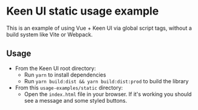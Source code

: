 # Keen UI static usage example

This is an example of using Vue + Keen UI via global script tags, without a build system like Vite or Webpack.

## Usage

- From the Keen UI root directory:
  - Run `yarn` to install dependencies
  - Run `yarn build:dist && yarn build:dist:prod` to build the library
- From this `usage-examples/static` directory:
  - Open the `index.html` file in your browser. If it's working you should see a message and some styled buttons.
